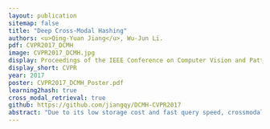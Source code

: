 ```yaml
---
layout: publication
sitemap: false
title: "Deep Cross-Modal Hashing"
authors: <u>Qing-Yuan Jiang</u>, Wu-Jun Li.
pdf: CVPR2017_DCMH
image: CVPR2017_DCMH.jpg
display: Proceedings of the IEEE Conference on Computer Vision and Pattern Recognition
display_short: CVPR
year: 2017
poster: CVPR2017_DCMH_Poster.pdf
learning2hash: true
cross_modal_retrieval: true
github: https://github.com/jiangqy/DCMH-CVPR2017
abstract: "Due to its low storage cost and fast query speed, crossmodal hashing (CMH) has been widely used for similarity search in multimedia retrieval applications. However, most existing CMH methods are based on hand-crafted features which might not be optimally compatible with the hash-code learning procedure. As a result, existing CMH methods with hand-crafted features may not achieve satisfactory performance. In this paper, we propose a novel CMH method, called deep cross-modal hashing (DCMH), by integrating feature learning and hash-code learning into the same framework. DCMH is an end-to-end learning framework with deep neural networks, one for each modality, to perform feature learning from scratch. Experiments on three real datasets with image-text modalities show that DCMH can outperform other baselines to achieve the state-of-the-art performance in cross-modal retrieval applications."
---
```

